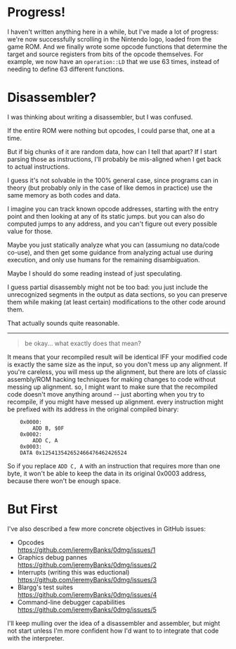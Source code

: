 # Progress!

I haven't written anything here in a while, but I've made a lot of progress: we're now successfully scrolling in the Nintendo logo, loaded from the game ROM. And we finally wrote some opcode functions that determine the target and source registers from bits of the opcode themselves. For example, we now have an `operation::LD` that we use 63 times, instead of needing to define 63 different functions.

# Disassembler?

I was thinking about writing a disassembler, but I was confused.

If the entire ROM were nothing but opcodes, I could parse that, one at a time. 

But if big chunks of it are random data, how can I tell that apart? If I start parsing those as instructions, I'll probably be mis-aligned when I get back to actual instructions.

I guess it's not solvable in the 100% general case, since programs can in theory (but probably only in the case of like demos in practice) use the same memory as both codes and data.

I imagine you can track known opcode addresses, starting with the entry point and then looking at any of its static jumps. but you can also do computed jumps to any address, and you can't figure out every possible value for those.

Maybe you just statically analyze what you can (assumiung no data/code co-use), and then get some guidance from analyzing actual use during execution, and only use humans for the remaining disambiguation.

Maybe I should do some reading instead of just speculating.

I guess partial disassembly might not be too bad: you just include the unrecognized segments in the output as data sections, so you can preserve them while making (at least certain) modifications to the other code around them.

That actually sounds quite reasonable.

---

> be okay... what exactly does that mean?

It means that your recompiled result will be identical IFF your modified code is exactly the same size as the input, so you don't mess up any alignment. If you're careless, you will mess up the alignment, but there are lots of classic assembly/ROM hacking techniques for making changes to code without messing up alignment. so, I might want to make sure that the recompiled code doesn't move anything around  -- just aborting when you try to recompile, if you might have messed up alignment.
 every instruction might be prefixed with its address in the original compiled binary:

        0x0000:
            ADD B, $0F
        0x0002:
            ADD C, A
        0x0003:
        DATA 0x125413542652466476462426524

So if you replace `ADD C, A` with an instruction that requires more than one byte, it won't be able to keep the data in its original 0x0003 address, because there won't be enough space.


# But First

I've also described a few more concrete objectives in GitHub issues:

- Opcodes  
  <https://github.com/jeremyBanks/0dmg/issues/1>
- Graphics debug pannes  
  <https://github.com/jeremyBanks/0dmg/issues/2>
- Interrupts (writing this was eductional)  
  <https://github.com/jeremyBanks/0dmg/issues/3>
- Blargg's test suites  
  <https://github.com/jeremyBanks/0dmg/issues/4>
- Command-line debugger capabilities  
  <https://github.com/jeremyBanks/0dmg/issues/5>

I'll keep mulling over the idea of a disassembler and assembler, but might not start unless I'm more confident how I'd want to to integrate that code with the interpreter.
